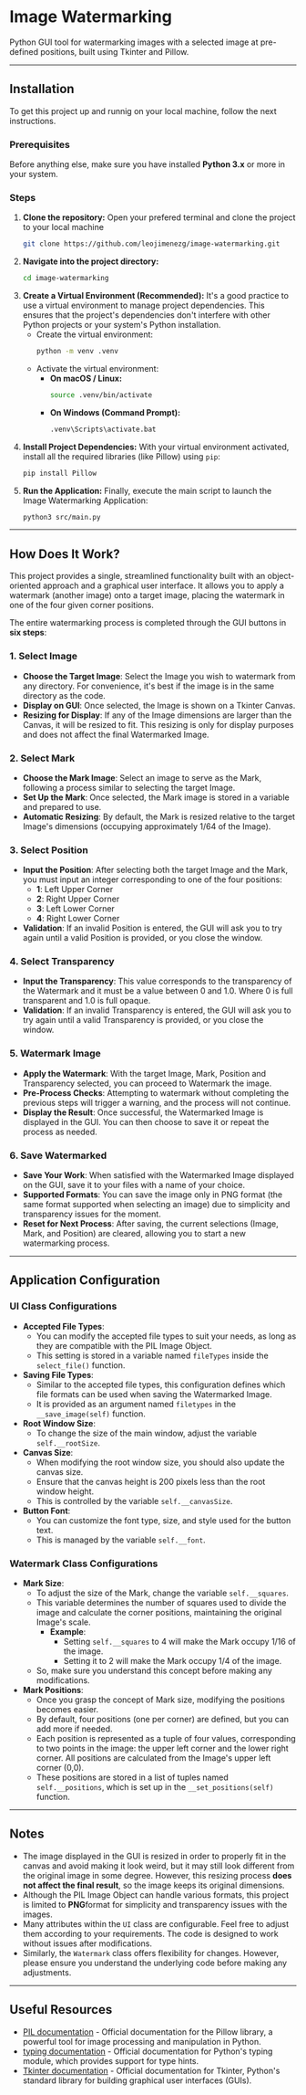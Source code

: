 # Image Watermarking

Python GUI tool for watermarking images with a selected image at pre-defined positions, built using Tkinter and Pillow.

---

## Installation

To get this project up and runnig on your local machine, follow the next instructions.

### Prerequisites
Before anything else, make sure you have installed **Python 3.x** or more in your system.

### Steps
1. **Clone the repository:**
Open your prefered terminal and clone the project to your local machine
    ```bash
    git clone https://github.com/leojimenezg/image-watermarking.git
    ```
2.  **Navigate into the project directory:**
    ```bash
    cd image-watermarking
    ```
3. **Create a Virtual Environment (Recommended):**
It's a good practice to use a virtual environment to manage project dependencies. This ensures that the project's dependencies don't interfere with other Python projects or your system's Python installation.
    * Create the virtual environment:
        ```bash
        python -m venv .venv
        ```
    * Activate the virtual environment:
        * **On macOS / Linux:**
            ```bash
            source .venv/bin/activate
            ```
        * **On Windows (Command Prompt):**
            ```bash
            .venv\Scripts\activate.bat
            ```
4. **Install Project Dependencies:**
With your virtual environment activated, install all the required libraries (like Pillow) using `pip`:
    ```bash
    pip install Pillow
    ```
5. **Run the Application:**
Finally, execute the main script to launch the Image Watermarking Application:
    ```bash
    python3 src/main.py
    ```

---

## How Does It Work?

This project provides a single, streamlined functionality built with an object-oriented approach and a graphical user interface. It allows you to apply a watermark (another image) onto a target image, placing the watermark in one of the four given corner positions.

The entire watermarking process is completed through the GUI buttons in **six steps**:

### 1. Select Image
* **Choose the Target Image**: Select the Image you wish to watermark from any directory. For convenience, it's best if the image is in the same directory as the code.
* **Display on GUI**: Once selected, the Image is shown on a Tkinter Canvas.
* **Resizing for Display**: If any of the Image dimensions are larger than the Canvas, it will be resized to fit. This resizing is only for display purposes and does not affect the final Watermarked Image.

### 2. Select Mark
* **Choose the Mark Image**: Select an image to serve as the Mark, following a process similar to selecting the target Image.
* **Set Up the Mark**: Once selected, the Mark image is stored in a variable and prepared to use.
* **Automatic Resizing**: By default, the Mark is resized relative to the target Image's dimensions (occupying approximately 1/64 of the Image).

### 3. Select Position
* **Input the Position**: After selecting both the target Image and the Mark, you must input an integer corresponding to one of the four positions:
  * **1**: Left Upper Corner  
  * **2**: Right Upper Corner  
  * **3**: Left Lower Corner  
  * **4**: Right Lower Corner
* **Validation**: If an invalid Position is entered, the GUI will ask you to try again until a valid Position is provided, or you close the window.

### 4. Select Transparency
* **Input the Transparency**: This value corresponds to the transparency of the Watermark and it must be a value between 0 and 1.0. Where 0 is full transparent and 1.0 is full opaque.
* **Validation**: If an invalid Transparency is entered, the GUI will ask you to try again until a valid Transparency is provided, or you close the window.

### 5. Watermark Image
* **Apply the Watermark**: With the target Image, Mark, Position and Transparency selected, you can proceed to Watermark the image.
* **Pre-Process Checks**: Attempting to watermark without completing the previous steps will trigger a warning, and the process will not continue.
* **Display the Result**: Once successful, the Watermarked Image is displayed in the GUI. You can then choose to save it or repeat the process as needed.

### 6. Save Watermarked 
* **Save Your Work**: When satisfied with the Watermarked Image displayed on the GUI, save it to your files with a name of your choice.
* **Supported Formats**: You can save the image only in PNG format (the same format supported when selecting an image) due to simplicity and transparency issues for the moment.
* **Reset for Next Process**: After saving, the current selections (Image, Mark, and Position) are cleared, allowing you to start a new watermarking process.

---

## Application Configuration

### UI Class Configurations
* **Accepted File Types**:
  * You can modify the accepted file types to suit your needs, as long as they are compatible with the PIL Image Object.
  * This setting is stored in a variable named `fileTypes` inside the `select_file()` function.
* **Saving File Types**:
  * Similar to the accepted file types, this configuration defines which file formats can be used when saving the Watermarked Image.
  * It is provided as an argument named `filetypes` in the `__save_image(self)` function.
* **Root Window Size**:
  * To change the size of the main window, adjust the variable `self.__rootSize`.
* **Canvas Size**:
  * When modifying the root window size, you should also update the canvas size.
  * Ensure that the canvas height is 200 pixels less than the root window height.
  * This is controlled by the variable `self.__canvasSize`.
* **Button Font**:
  * You can customize the font type, size, and style used for the button text.
  * This is managed by the variable `self.__font`.

### Watermark Class Configurations
* **Mark Size**:
  * To adjust the size of the Mark, change the variable `self.__squares`.
  * This variable determines the number of squares used to divide the image and calculate the corner positions, maintaining the original Image's scale.
    * **Example**:
      * Setting `self.__squares` to 4 will make the Mark occupy 1/16 of the image.
      * Setting it to 2 will make the Mark occupy 1/4 of the image.
  * So, make sure you understand this concept before making any modifications.
* **Mark Positions**:
  * Once you grasp the concept of Mark size, modifying the positions becomes easier.
  * By default, four positions (one per corner) are defined, but you can add more if needed.
  * Each position is represented as a tuple of four values, corresponding to two points in the image: the upper left corner and the lower right corner. All positions are calculated from the Image's upper left corner (0,0).
  * These positions are stored in a list of tuples named `self.__positions`, which is set up in the `__set_positions(self)` function.

---

## Notes

* The image displayed in the GUI is resized in order to properly fit in the canvas and avoid making it look weird, but it may still look different from the original image in some degree. However, this resizing process **does not affect the final result**, so the image keeps its original dimensions.
* Although the PIL Image Object can handle various formats, this project is limited to **PNG**format for simplicity and transparency issues with the images.
* Many attributes within the `UI` class are configurable. Feel free to adjust them according to your requirements. The code is designed to work without issues after modifications.
* Similarly, the `Watermark` class offers flexibility for changes. However, please ensure you understand the underlying code before making any adjustments.

---

## Useful Resources

* [PIL documentation](https://pillow.readthedocs.io/en/stable/handbook/tutorial.html) - Official documentation for the Pillow library, a powerful tool for image processing and manipulation in Python.
* [typing documentation](https://docs.python.org/3/library/typing.html) - Official documentation for Python's typing module, which provides support for type hints.
* [Tkinter documentation](https://docs.python.org/3/library/tk.html) - Official documentation for Tkinter, Python's standard library for building graphical user interfaces (GUIs).

